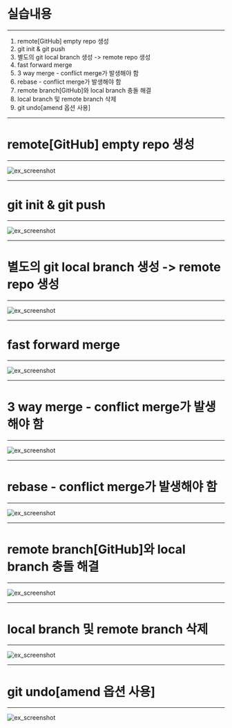 # 실습내용
* * *
1. remote[GitHub] empty repo 생성<br>
2. git init & git push<br>
3. 별도의 git local branch 생성 -> remote repo 생성<br>
4. fast forward merge<br>
5. 3 way merge - conflict merge가 발생해야 함<br>
6. rebase - conflict merge가 발생해야 함<br>
7. remote branch[GitHub]와 local branch 충돌 해결<br>
8. local branch 및 remote branch 삭제<br>
9. git undo[amend 옵션 사용]<br>
* * *
# remote[GitHub] empty repo 생성
* * *
![ex_screenshot](./resource/1번.gif)
* * *
# git init & git push
* * *
![ex_screenshot](./resource/2번.gif)
* * *
# 별도의 git local branch 생성 -> remote repo 생성
* * *
![ex_screenshot](./resource/3번.gif)
* * *
# fast forward merge
* * *
![ex_screenshot](./resource/4번.gif)
* * *
# 3 way merge - conflict merge가 발생해야 함
* * *
![ex_screenshot](./resource/5번.gif)
* * *
# rebase - conflict merge가 발생해야 함
* * *
![ex_screenshot](./resource/6번.gif)
* * *
# remote branch[GitHub]와 local branch 충돌 해결
* * *
![ex_screenshot](./resource/7번.gif)
* * *
# local branch 및 remote branch 삭제
* * *
![ex_screenshot](./resource/8번.gif)




* * *
# git undo[amend 옵션 사용]
* * *
![ex_screenshot](./resource/9번.gif)


